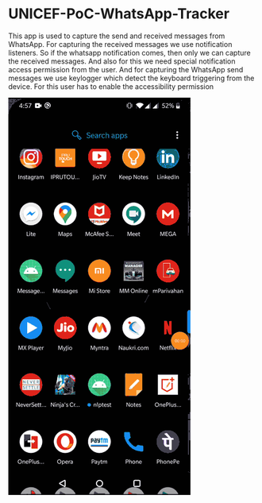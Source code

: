 # UNICEF-PoC-WhatsApp-Tracker

This app is used to capture the send and received messages from WhatsApp.
For capturing the received messages we use notification listeners.
 So if the whatsapp notification comes, then only we can capture the received messages.
And also for this we need special notification access permission from the user.
And for capturing the WhatsApp send messages we use keylogger which detect the keyboard triggering from the device.
For this user has to enable the accessibility permission

![](https://github.com/sinergiamedialabs/UNICEF-PoC-WhatsApp-Tracker/blob/main/flow.gif)


